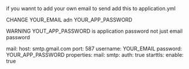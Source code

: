 if you wannt to add your own email to send 
add this to application.yml  

CHANGE YOUR_EMAIL adn YOUR_APP_PASSWORD

WARNING YOUT_APP_PASSWORD is application password not just email password 

mail:
    host: smtp.gmail.com
    port: 587
    username: YOUR_EMAIL
    password: YOUR_APP_PASSWORD
    properties:
      mail:
        smtp:
          auth: true
          starttls:
            enable: true

